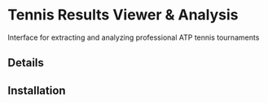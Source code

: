 # Tennis Results Viewer & Analysis 
Interface for extracting and analyzing professional ATP tennis tournaments

## Details
## Installation
